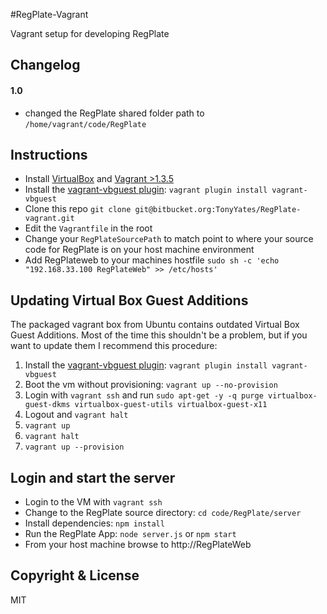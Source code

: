 #RegPlate-Vagrant

Vagrant setup for developing RegPlate

## Changelog

#### 1.0

- changed the RegPlate shared folder path to `/home/vagrant/code/RegPlate`

## Instructions

- Install [VirtualBox](https://www.virtualbox.org/wiki/Downloads) and [Vagrant >1.3.5](http://downloads.vagrantup.com/tags/v1.3.5)
- Install the [vagrant-vbguest plugin](https://github.com/dotless-de/vagrant-vbguest): `vagrant plugin install vagrant-vbguest`
- Clone this repo `git clone git@bitbucket.org:TonyYates/RegPlate-vagrant.git`
- Edit the `Vagrantfile` in the root
- Change your `RegPlateSourcePath` to match point to where your source code for RegPlate is on your host machine environment
- Add RegPlateweb to your machines hostfile `sudo sh -c 'echo "192.168.33.100 RegPlateWeb" >> /etc/hosts'`


## Updating Virtual Box Guest Additions

The packaged vagrant box from Ubuntu contains outdated Virtual Box Guest Additions.  Most of the time this shouldn't be a problem, but if you want to update them I recommend this procedure:

1. Install the [vagrant-vbguest plugin](https://github.com/dotless-de/vagrant-vbguest): `vagrant plugin install vagrant-vbguest`
1. Boot the vm without provisioning: `vagrant up --no-provision`
1. Login with `vagrant ssh` and run `sudo apt-get -y -q purge virtualbox-guest-dkms virtualbox-guest-utils virtualbox-guest-x11`
1. Logout and `vagrant halt`
1. `vagrant up`
1. `vagrant halt`
1. `vagrant up --provision`


## Login and start the server
- Login to the VM with `vagrant ssh`
- Change to the RegPlate source directory: `cd code/RegPlate/server`
- Install dependencies: `npm install`
- Run the RegPlate App: `node server.js` or `npm start`
- From your host machine browse to http://RegPlateWeb

## Copyright & License
MIT


